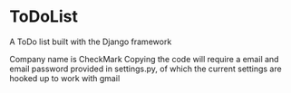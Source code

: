 # ToDoList
A ToDo list built with the Django framework

Company name is CheckMark
Copying the code will require a email and email password provided in 
settings.py, of which the current settings are hooked up to work with gmail 